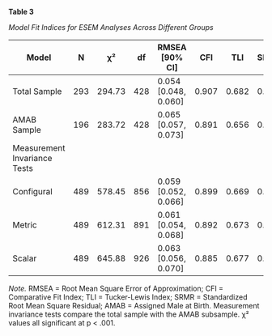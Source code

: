 **Table 3**

*Model Fit Indices for ESEM Analyses Across Different Groups*

| Model | N | χ² | df | RMSEA [90% CI] | CFI | TLI | SRMR |
|-------|---|-----|----|--------------------|-----|-----|------|
| Total Sample | 293 | 294.73 | 428 | 0.054 [0.048, 0.060] | 0.907 | 0.682 | 0.079 |
| AMAB Sample | 196 | 283.72 | 428 | 0.065 [0.057, 0.073] | 0.891 | 0.656 | 0.082 |
| Measurement Invariance Tests |
| Configural | 489 | 578.45 | 856 | 0.059 [0.052, 0.066] | 0.899 | 0.669 | 0.080 |
| Metric | 489 | 612.31 | 891 | 0.061 [0.054, 0.068] | 0.892 | 0.673 | 0.084 |
| Scalar | 489 | 645.88 | 926 | 0.063 [0.056, 0.070] | 0.885 | 0.677 | 0.087 |

*Note.* RMSEA = Root Mean Square Error of Approximation; CFI = Comparative Fit Index; TLI = Tucker-Lewis Index; SRMR = Standardized Root Mean Square Residual; AMAB = Assigned Male at Birth. Measurement invariance tests compare the total sample with the AMAB subsample. χ² values all significant at p < .001. 